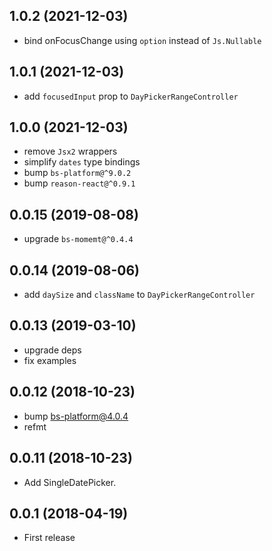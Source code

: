 ## 1.0.2 (2021-12-03)

- bind onFocusChange using `option` instead of `Js.Nullable`

## 1.0.1 (2021-12-03)

- add `focusedInput` prop to `DayPickerRangeController`

## 1.0.0 (2021-12-03)

- remove `Jsx2` wrappers
- simplify `dates` type bindings
- bump `bs-platform@^9.0.2`
- bump `reason-react@^0.9.1`

## 0.0.15 (2019-08-08)

- upgrade `bs-momemt@^0.4.4`

## 0.0.14 (2019-08-06)

- add `daySize` and `className` to `DayPickerRangeController`

## 0.0.13 (2019-03-10)

- upgrade deps
- fix examples

## 0.0.12 (2018-10-23)

- bump bs-platform@4.0.4
- refmt

## 0.0.11 (2018-10-23)

- Add SingleDatePicker.

## 0.0.1 (2018-04-19)

- First release
